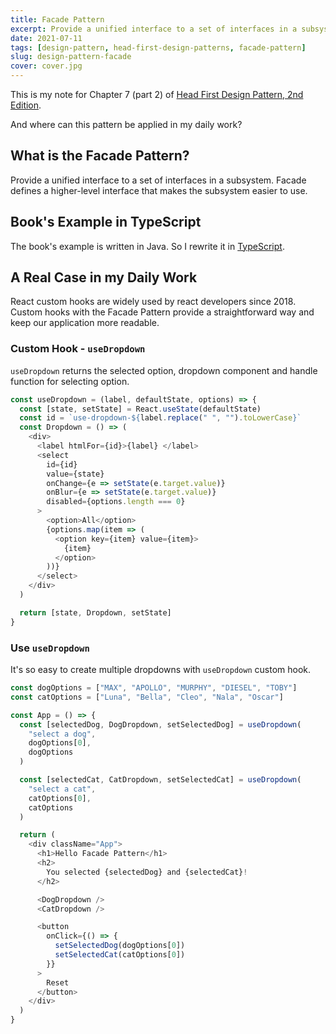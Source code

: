 ```yaml
---
title: Facade Pattern
excerpt: Provide a unified interface to a set of interfaces in a subsystem. Facade defines a higher-level interface that makes the subsystem easier to use.
date: 2021-07-11
tags: [design-pattern, head-first-design-patterns, facade-pattern]
slug: design-pattern-facade
cover: cover.jpg
---
```


This is my note for Chapter 7 (part 2) of [Head First Design Pattern, 2nd Edition](https://learning.oreilly.com/library/view/head-first-design/9781492077992/).

And where can this pattern be applied in my daily work?

## What is the Facade Pattern?

Provide a unified interface to a set of interfaces in a subsystem. Facade defines a higher-level interface that makes the subsystem easier to use.

## Book's Example in TypeScript

The book's example is written in Java. So I rewrite it in [TypeScript](https://github.com/wtlin1228/typescript-head-first-design-patterns-2nd-edition/tree/main/07-2-home-theater).

## A Real Case in my Daily Work

React custom hooks are widely used by react developers since 2018. Custom hooks with the Facade Pattern provide a straightforward way and keep our application more readable.

### Custom Hook - `useDropdown`

`useDropdown` returns the selected option, dropdown component and handle function for selecting option.

```js
const useDropdown = (label, defaultState, options) => {
  const [state, setState] = React.useState(defaultState)
  const id = `use-dropdown-${label.replace(" ", "").toLowerCase}`
  const Dropdown = () => (
    <div>
      <label htmlFor={id}>{label} </label>
      <select
        id={id}
        value={state}
        onChange={e => setState(e.target.value)}
        onBlur={e => setState(e.target.value)}
        disabled={options.length === 0}
      >
        <option>All</option>
        {options.map(item => (
          <option key={item} value={item}>
            {item}
          </option>
        ))}
      </select>
    </div>
  )

  return [state, Dropdown, setState]
}
```

### Use `useDropdown`

It's so easy to create multiple dropdowns with `useDropdown` custom hook.

```js
const dogOptions = ["MAX", "APOLLO", "MURPHY", "DIESEL", "TOBY"]
const catOptions = ["Luna", "Bella", "Cleo", "Nala", "Oscar"]

const App = () => {
  const [selectedDog, DogDropdown, setSelectedDog] = useDropdown(
    "select a dog",
    dogOptions[0],
    dogOptions
  )

  const [selectedCat, CatDropdown, setSelectedCat] = useDropdown(
    "select a cat",
    catOptions[0],
    catOptions
  )

  return (
    <div className="App">
      <h1>Hello Facade Pattern</h1>
      <h2>
        You selected {selectedDog} and {selectedCat}!
      </h2>

      <DogDropdown />
      <CatDropdown />

      <button
        onClick={() => {
          setSelectedDog(dogOptions[0])
          setSelectedCat(catOptions[0])
        }}
      >
        Reset
      </button>
    </div>
  )
}
```
